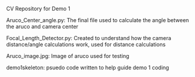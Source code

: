 CV Repository for Demo 1

Aruco_Center_angle.py: The final file used to calculate the angle between the aruco and camera center

Focal_Length_Detector.py: Created to understand how the camera distance/angle calculations work, used for distance calculations

Aruco_image.jpg: Image of aruco used for testing

demo1skeleton: psuedo code written to help guide demo 1 coding
